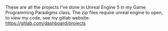 These are all the projects I've done in Unreal Engine 5 in my Game Programming Paradigms class. The zip files require unreal engine to open, to view my code, see my gitlab website: https://gitlab.com/dashboard/projects

